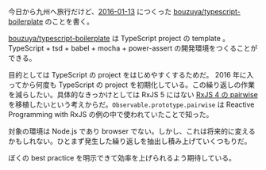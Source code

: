今日から九州へ旅行だけど、[2016-01-13][] につくった [bouzuya/typescript-boilerplate][] のことを書く。

[bouzuya/typescript-boilerplate][] は TypeScript project の template 。TypeScript + tsd + babel + mocha + power-assert の開発環境をつくることができる。

目的としては TypeScript の project をはじめやすくするためだ。 2016 年に入ってから何度も TypeScript の project を初期化している。この繰り返しの作業を減らしたい。具体的なきっかけとしては RxJS 5 にはない [RxJS 4 の pairwise](https://github.com/Reactive-Extensions/RxJS/blob/v4.0.7/src/core/linq/observable/pairwise.js)  を移植したいという考えからだ。`Observable.prototype.pairwise` は Reactive Programming with RxJS の例の中で使われていたことで知った。

対象の環境は Node.js であり browser でない。しかし、これは将来的に変えるかもしれない。ひとまず発生した繰り返しを抽出し積み上げていくつもりだ。

ぼくの best practice を明示できて効率を上げられるよう期待している。

[2016-01-13]: http://blog.bouzuya.net/2016/01/13/
[bouzuya/typescript-boilerplate]: https://github.com/bouzuya/typescript-boilerplate
